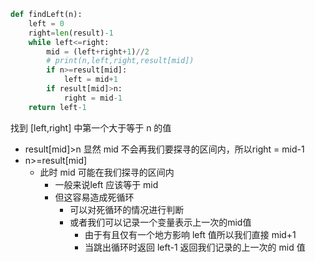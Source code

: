 ```python
def findLeft(n):
	left = 0
	right=len(result)-1
	while left<=right:
		mid = (left+right+1)//2
		# print(n,left,right,result[mid])
		if n>=result[mid]:
			left = mid+1
		if result[mid]>n:
			right = mid-1
	return left-1
```

找到 \[left,right\] 中第一个大于等于 n 的值
- result\[mid\]>n 显然 mid 不会再我们要探寻的区间内，所以right = mid-1
- n>=result\[mid\]
	- 此时 mid 可能在我们探寻的区间内
		- 一般来说left 应该等于 mid
		- 但这容易造成死循环
			- 可以对死循环的情况进行判断
			- 或者我们可以记录一个变量表示上一次的mid值
				- 由于有且仅有一个地方影响 left 值所以我们直接 mid+1
				- 当跳出循环时返回 left-1 返回我们记录的上一次的 mid 值